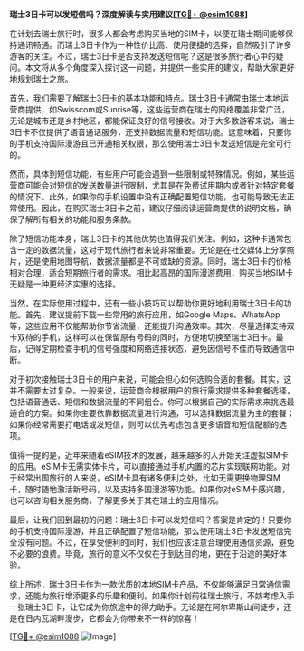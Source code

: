 **瑞士3日卡可以发短信吗？深度解读与实用建议[[TG💪+ @esim1088](https://t.me/s/esim1088)]**

在计划去瑞士旅行时，很多人都会考虑购买当地的SIM卡，以便在瑞士期间能够保持通讯畅通。而瑞士3日卡作为一种性价比高、使用便捷的选择，自然吸引了许多游客的关注。不过，瑞士3日卡是否支持发送短信呢？这是很多旅行者心中的疑问。本文将从多个角度深入探讨这一问题，并提供一些实用的建议，帮助大家更好地规划瑞士之旅。

首先，我们需要了解瑞士3日卡的基本功能和特点。瑞士3日卡通常由瑞士本地运营商提供，如Swisscom或Sunrise等，这些运营商在瑞士的网络覆盖非常广泛，无论是城市还是乡村地区，都能保证良好的信号接收。对于大多数游客来说，瑞士3日卡不仅提供了语音通话服务，还支持数据流量和短信功能。这意味着，只要你的手机支持国际漫游且已开通相关权限，那么使用瑞士3日卡发送短信是完全可行的。

然而，具体到短信功能，有些用户可能会遇到一些限制或特殊情况。例如，某些运营商可能会对短信的发送数量进行限制，尤其是在免费试用期内或者针对特定套餐的情况下。此外，如果你的手机设置中没有正确配置短信功能，也可能导致无法正常使用。因此，在购买瑞士3日卡之前，建议仔细阅读运营商提供的说明文档，确保了解所有相关的功能和服务条款。

除了短信功能本身，瑞士3日卡的其他优势也值得我们关注。例如，这种卡通常包含一定的数据流量，这对于现代旅行者来说非常重要。无论是在社交媒体上分享照片，还是使用地图导航，数据流量都是不可或缺的资源。同时，瑞士3日卡的价格相对合理，适合短期旅行者的需求。相比起高昂的国际漫游费用，购买当地SIM卡无疑是一种更经济实惠的选择。

当然，在实际使用过程中，还有一些小技巧可以帮助你更好地利用瑞士3日卡的功能。首先，建议提前下载一些常用的旅行应用，如Google Maps、WhatsApp等，这些应用不仅能帮助你节省流量，还能提升沟通效率。其次，尽量选择支持双卡双待的手机，这样可以在保留原有号码的同时，方便地切换至瑞士3日卡。最后，记得定期检查手机的信号强度和网络连接状态，避免因信号不佳而导致通信中断。

对于初次接触瑞士3日卡的用户来说，可能会担心如何选购合适的套餐。其实，这并不需要太过复杂。一般来说，运营商会根据用户的旅行需求提供多种套餐选择，包括语音通话、短信和数据流量的不同组合。你可以根据自己的实际需求来挑选最适合的方案。如果你主要依靠数据流量进行沟通，可以选择数据流量为主的套餐；如果你经常需要打电话或发短信，则可以优先考虑包含更多语音和短信配额的选项。

值得一提的是，近年来随着eSIM技术的发展，越来越多的人开始关注虚拟SIM卡的应用。eSIM卡无需实体卡片，可以直接通过手机内置的芯片实现联网功能。对于经常出国旅行的人来说，eSIM卡具有诸多便利之处，比如无需更换物理SIM卡，随时随地激活新号码，以及支持多国漫游等功能。如果你对eSIM卡感兴趣，也可以咨询相关服务商，了解更多关于其在瑞士的应用情况。

最后，让我们回到最初的问题：瑞士3日卡可以发短信吗？答案是肯定的！只要你的手机支持国际漫游，并且正确配置了短信功能，那么使用瑞士3日卡发送短信完全没有问题。不过，在享受便利的同时，我们也应该注意合理使用通信资源，避免不必要的浪费。毕竟，旅行的意义不仅仅在于到达目的地，更在于沿途的美好体验。

综上所述，瑞士3日卡作为一款优质的本地SIM卡产品，不仅能够满足日常通信需求，还能为旅行增添更多的乐趣和便利。如果你计划前往瑞士旅行，不妨考虑入手一张瑞士3日卡，让它成为你旅途中的得力助手。无论是在阿尔卑斯山间徒步，还是在日内瓦湖畔漫步，它都会为你带来不一样的惊喜！

[[TG💪+ @esim1088](https://t.me/s/esim1088) ![Image](https://i.postimg.cc/4NQfJmqS/Snipaste-2025-05-13-00-14-12.png)]